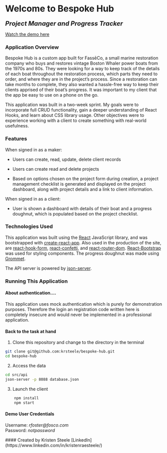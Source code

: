 # Welcome to Bespoke Hub

<b style="font-size: 20px;"><i>Project Manager and Progress Tracker</i></b>

[Watch the demo here](https://youtu.be/L0k_OsCnEsI)

### Application Overview

Bespoke Hub is a custom app built for FassēCo, a small marine restoration company who buys and restores vintage Boston Whaler power boats from the 1970s and 80s. They were looking for a way to keep track of the details of each boat throughout the restoration process, which parts they need to order, and where they are in the project’s process. Since a restoration can take months to complete, they also wanted a hassle-free way to keep their clients apprised of their boat’s progress. It was important to my client that the app be easy to use on a phone on the go. 


This application was built in a two-week sprint. My goals were to incorporate full CRUD functionality, gain a deeper understanding of React Hooks, and learn about CSS library usage. Other objectives were to experience working with a client to create something with real-world usefulness. 

### Features

<p>
When signed in as a maker:
    
- Users can create, read, update, delete client records

- Users can create read and delete projects

- Based on options chosen on the project form during creation, a project management checklist is generated and displayed on the project dashboard, along with project details and a link to client information.

When signed in as a client:

- User is shown a dashboard with details of their boat and a progress doughnut, which is populated based on the project checklist.
</p>

### Technologies Used

This application was built using the [React](https://reactjs.org/) JavaScript library, and was bootstrapped with [create-react-app](https://github.com/facebook/create-react-app). Also used in the production of the site, are [react-hook-form](https://react-hook-form.com/), [react-confetti](https://github.com/alampros/react-confetti), and [react-router-dom](https://www.npmjs.com/package/react-router-dom).  [React-Bootstrap](https://react-bootstrap.github.io/) was used for styling components. The progress doughnut was made using [Grommet](https://v2.grommet.io/).

The API server is powered by [json-server](https://www.npmjs.com/package/json-server).  


### Running This Application

#### About authentication....

This application uses mock authentication which is purely for demonstration purposes. Therefore the login an registration code written here is completely insecure and would never be implemented in a professional application.

#### Back to the task at hand

1. Clone this repository and change to the directory in the terminal

```sh
git clone git@github.com:krsteele/bespoke-hub.git
cd bespoke-hub
```

2. Access the data

```sh
cd src/api
json-server -p 8088 database.json
```

3. Launch the client

```sh
    npm install
    npm start
```

#### Demo User Credentials

<p>
Username: <i>rfoster@fosco.com</i>
<br>
Password: <i>notpassword</i>
</p>
#### Created by Kristen Steele
[LinkedIn](https://www.linkedin.com/in/kristenraesteele/)
